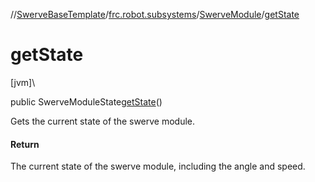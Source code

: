 //[SwerveBaseTemplate](../../../index.md)/[frc.robot.subsystems](../index.md)/[SwerveModule](index.md)/[getState](get-state.md)

# getState

[jvm]\

public SwerveModuleState[getState](get-state.md)()

Gets the current state of the swerve module.

#### Return

The current state of the swerve module, including the angle and speed.
